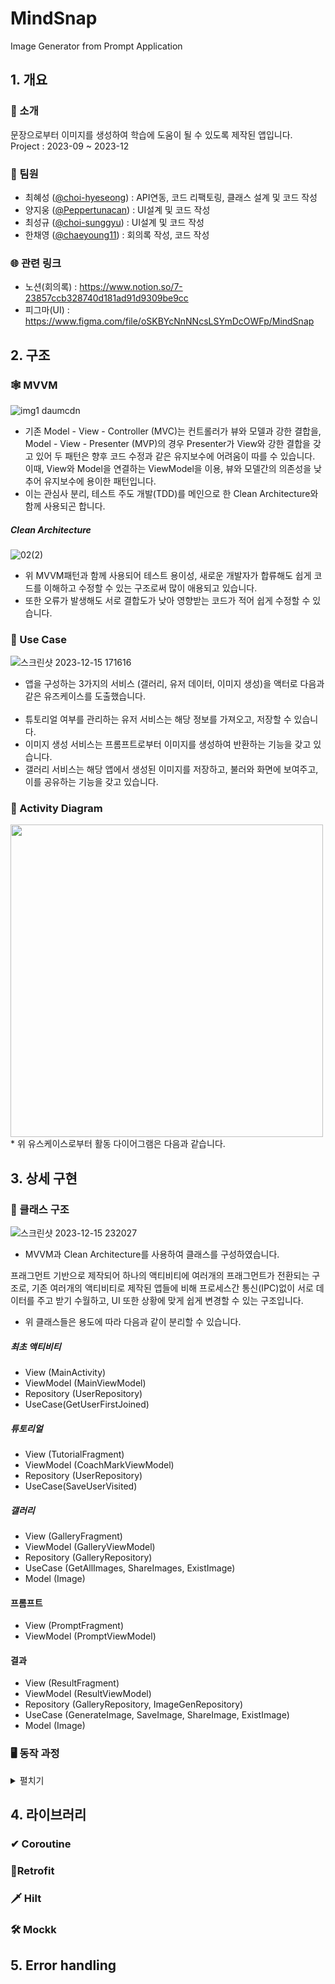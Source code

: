 # MindSnap

Image Generator from Prompt Application

## 1. 개요

### 📖 소개

문장으로부터 이미지를 생성하여 학습에 도움이 될 수 있도록 제작된 앱입니다.
<br/>Project : 2023-09 ~ 2023-12

### 👤 팀원

* 최혜성 ([@choi-hyeseong](https://github.com/choi-hyeseong)) : API연동, 코드 리팩토링, 클래스 설계 및 코드 작성
* 양지웅 ([@Peppertunacan](https://github.com/Peppertunacan)) : UI설계 및 코드 작성
* 최성규 ([@choi-sunggyu](https://github.com/choi-sunggyu)) : UI설계 및 코드 작성
* 한채영 ([@chaeyoung11](https://github.com/chaeyoung11)) : 회의록 작성, 코드 작성

### 🌐 관련 링크

* 노션(회의록) : https://www.notion.so/7-23857ccb328740d181ad91d9309be9cc
* 피그마(UI) : https://www.figma.com/file/oSKBYcNnNNcsLSYmDcOWFp/MindSnap

## 2. 구조

### 🕸️ MVVM

![img1 daumcdn](https://github.com/choi-hyeseong/mobile_project_7/assets/114974288/4a4588c6-cf02-4c21-bf41-7b8a68cb70c2)<br/>

* 기존 Model - View - Controller (MVC)는 컨트롤러가 뷰와 모델과 강한 결합을, Model - View - Presenter (MVP)의 경우
  Presenter가 View와 강한 결합을 갖고 있어 두 패턴은 향후 코드 수정과 같은 유지보수에 어려움이 따를 수 있습니다.
  <br/>이때, View와 Model을 연결하는 ViewModel을 이용, 뷰와 모델간의 의존성을 낮추어 유지보수에 용이한 패턴입니다.
* 이는 관심사 분리, 테스트 주도 개발(TDD)를 메인으로 한 Clean Architecture와 함께 사용되곤 합니다.

##### Clean Architecture

![02(2)](https://github.com/choi-hyeseong/mobile_project_7/assets/114974288/489f5934-554a-4e46-a462-c7568d3c62a9)

* 위 MVVM패턴과 함께 사용되어 테스트 용이성, 새로운 개발자가 합류해도 쉽게 코드를 이해하고 수정할 수 있는 구조로써 많이 애용되고 있습니다.
* 또한 오류가 발생해도 서로 결합도가 낮아 영향받는 코드가 적어 쉽게 수정할 수 있습니다.

### 🧍 Use Case

![스크린샷 2023-12-15 171616](https://github.com/choi-hyeseong/mobile_project_7/assets/114974288/d78fc595-29da-41c2-b079-a6c998497777)

* 앱을 구성하는 3가지의 서비스 (갤러리, 유저 데이터, 이미지 생성)을 액터로 다음과 같은 유즈케이스를 도출했습니다.
  <br/><br/>
* 튜토리얼 여부를 관리하는 유저 서비스는 해당 정보를 가져오고, 저장할 수 있습니다.
* 이미지 생성 서비스는 프롬프트로부터 이미지를 생성하여 반환하는 기능을 갖고 있습니다.
* 갤러리 서비스는 해당 앱에서 생성된 이미지를 저장하고, 불러와 화면에 보여주고, 이를 공유하는 기능을 갖고 있습니다.

### 🏃 Activity Diagram

<img src="https://github.com/choi-hyeseong/mobile_project_7/assets/114974288/f997cb77-1208-4146-96be-0ee72b9672a5" height="500"/>
* 위 유스케이스로부터 활동 다이어그램은 다음과 같습니다.

## 3. 상세 구현

### 🏢 클래스 구조

![스크린샷 2023-12-15 232027](https://github.com/choi-hyeseong/mobile_project_7/assets/114974288/eb45e8b2-7461-4ab0-bc7f-364d8169233f)

* MVVM과 Clean Architecture를 사용하여 클래스를 구성하였습니다.<br/>

프래그먼트 기반으로 제작되어 하나의 액티비티에 여러개의 프래그먼트가 전환되는 구조로, 기존 여러개의 액티비티로 제작된 앱들에 비해
프로세스간 통신(IPC)없이 서로 데이터를 주고 받기 수월하고, UI 또한 상황에 맞게 쉽게 변경할 수 있는 구조입니다.

* 위 클래스들은 용도에 따라 다음과 같이 분리할 수 있습니다.

##### 최초 액티비티

* View (MainActivity)
* ViewModel (MainViewModel)
* Repository (UserRepository)
* UseCase(GetUserFirstJoined)

##### 튜토리얼

* View (TutorialFragment)
* ViewModel (CoachMarkViewModel)
* Repository (UserRepository)
* UseCase(SaveUserVisited)

##### 갤러리

* View (GalleryFragment)
* ViewModel (GalleryViewModel)
* Repository (GalleryRepository)
* UseCase (GetAllImages, ShareImages, ExistImage)
* Model (Image)

#### 프롬프트

* View (PromptFragment)
* ViewModel (PromptViewModel)

#### 결과

* View (ResultFragment)
* ViewModel (ResultViewModel)
* Repository (GalleryRepository, ImageGenRepository)
* UseCase (GenerateImage, SaveImage, ShareImage, ExistImage)
* Model (Image)

### 🖥️ 동작 과정

<details>
    <summary>펼치기</summary>

##### 액티비티
* MainActivity

```kotlin
  viewModel.isFirstJoined().observe(this) { tutorial ->
    if (tutorial)
        supportFragmentManager.beginTransaction().replace(R.id.frame, WelcomeFragment()).commit()
    else
        navigateToGallery()
}
```
맨 처음 onCreate() 메소드에서 MainViewModel의 isFirstJoined를 체크하여 튜토리얼이 진행되지 않은경우 튜토리얼 프래그먼트로 전환하고, 튜토리얼을 완료한경우 갤러리 프래그먼트로 전환합니다.
<br/><br/>
***

* MainViewModel
``` kotlin
@HiltViewModel
class MainViewModel @Inject constructor(getUserFirstJoined: GetUserFirstJoined) : ViewModel() {

    private val firstJoinLiveData : LiveData<Boolean> = MutableLiveData(getUserFirstJoined.isFirstJoined())

    fun isFirstJoined() : LiveData<Boolean> {
        return firstJoinLiveData
    }
} 
```
해당 뷰모델에서는 로드시 유저의 튜토리얼 여부를 LiveData의 형태로 가져와 View에서 관측할 수 있게 firstJoinLiveData를 제공합니다.

위 액티비티에서 볼 수 있듯이 뷰에서는 뷰모델의 LiveData를 observe하여 최초로 관측하거나, 값이 변경될때 이를 읽어올 수 있습니다. 또한, LiveData의 특성상 화면 회전과 같은 상황에서 다시 onCreate될때 저장된 값을 전달 해 주어 데이터를 보존할 수 있습니다.
<br/><br/>
***
* GetUserFirstJoined
```kotlin
class GetUserFirstJoined(private val userRepository: UserRepository) {

    fun isFirstJoined() : Boolean {
        return userRepository.isFirstJoined()
    }
}
```
해당 유스케이스는 유저 레포지토리에서 유저가 튜토리얼을 완료했는지(첫 접속인지 아닌지)를 반환합니다.
<br/><br/>
***
* UserRepository
```kotlin
interface UserRepository {
    //유저가 튜토리얼을 완료했는지 확인하는 레포지토리
    fun isFirstJoined() : Boolean

    fun saveVisit() //튜토리얼 완료

}

class PreferenceUserRepository(private val userDao: UserDao) : UserRepository {
  override fun isFirstJoined(): Boolean {
    return userDao.isFirstJoined()
  }

  override fun saveVisit() {
    return userDao.saveVisit()
  }
}

private const val JOIN = "FIRST_JOIN"
class PreferenceUserDao(private val preferences: SharedPreferences) : UserDao {

  override fun isFirstJoined(): Boolean {
    return preferences.getBoolean(JOIN, true) //preference에 저장된 값이 없을경우 true
  }

  override fun saveVisit() {
    preferences.edit().putBoolean(JOIN, false).apply()
  }
}
```
유저 레포지토리는 내부 저장소인 SharedPreferences를 사용하는 구현체를 이용하여 유저의 튜토리얼 여부를 관리할 수 있습니다.<br/>

이때 액티비티는 직접적으로 레포지토리에 접근하여 정보를 얻는것이 아닌, 유스케이스를 거쳐 데이터에 접근하므로 추후 레포지토리의 메소드나 구현체가 변경되더라도 유스케이스 내부의 코드만 수정하면 되니 액티비티의 코드를 수정할 필요가 없다는 장점이 있습니다.

유저 또한 User 클래스를 만들어 Model로 사용할 수 있으나, 튜토리얼 여부 하나만 담고 있기엔 애매해서 따로 구성하지 않았습니다. 추후 추가적인 데이터의 저장, 관리가 필요할경우 User 모델을 생성하는것도 좋다고 생각합니다.
<br/><br/>
***
* ActivityCallBack
``` kotlin
interface ActivityCallback {

    fun navigateToTutorial()

    fun navigateToCoach()

    //튜토리얼 완료해서 프래그먼트 이동
    fun navigateToGallery()

    fun navigateToResult(prompt : String, artStyle: ArtStyle)

    fun navigateToPrompt() {
        navigateToPrompt(null, null)
    }

    fun requestFinish()

    fun navigateToPrompt(prompt: String?, artStyle: ArtStyle?)
}

class MainActivity : AppCompatActivity(), ActivityCallback {
    override fun navigateToTutorial() {
        supportFragmentManager.beginTransaction()
            .replace(R.id.frame, TutorialFragment()).commit()
    }

    override fun navigateToGallery() {
        supportFragmentManager.beginTransaction().replace(R.id.frame, GalleryFragment()).commit()
    }

    ...
```
추후 프래그먼트에서 다른 화면으로 전환될때 사용되는 콜백 인터페이스 입니다.<br/>
프래그먼트가 액티비티에 접근하여 다른 화면으로 전환을 요청하는데 사용할 수 있습니다.

```kotlin
    private var callback: ActivityCallback? = null

    override fun onAttach(context: Context) {
        super.onAttach(context)
        callback = context as ActivityCallback?
    }

    override fun onDetach() {
        super.onDetach()
        callback = null
    }
    
    view.btnNextPage.setOnClickListener {
        callback?.navigateToPrompt()
    }
```

기존에 프래그먼트에서 액티비티에 접근할때 requireActivity().supportFragmentManager...를 사용하는것 대신 콜백으로 캐스팅하여<br/>
callback?.navigate..의 형태로 좀더 편리하게 접근하고 재사용할 수 있겠습니다.
<br/><br/>
***
##### Tutorial
* TutorialFragment
```kotlin
class TutorialFragment : Fragment() {

    override fun onCreateView(inflater: LayoutInflater,
                              container: ViewGroup?,
                              savedInstanceState: Bundle?): View {
        val bind = TutorialLayoutBinding.inflate(inflater, container, false)
        bind.pager.adapter = FragmentAdapter(this)
        return bind.root
    }

    //view pager를 위한 adapter (fragment)
    inner class FragmentAdapter(tutorialFragment: TutorialFragment) : FragmentStateAdapter(tutorialFragment) {

        private val fragments = listOf(FirstFragment(), SecondFragment(), ThirdFragment())

        override fun getItemCount(): Int {
            return fragments.size
        }

        override fun createFragment(position: Int): Fragment {
            return fragments[position]
        }

        /*
        bind 할 필요 없는 이유 -> 기존 RecyclerView의 item은 data class의 형태. 따라서 각 아이템별로 bind가 필요했음.
        fragment -> 각자 클래스로 형성됨. 리스너 등록 가능.
         */
    }
}
```
튜토리얼을 미완료 했을경우 전환 되는 WelcomeFragment에서 연결되는 프래그먼트입니다. (환영합니다 버튼 클릭시~)<br/>
단순한 튜토리얼 이미지를 가지고 있는 3개의 프래그먼트를 FragmentStateAdapter에 담아 ViewPager에 할당해줍니다.
<br/><br/>
***
* CoachMarkFragment
```kotlin
@AndroidEntryPoint
class CoachMarkFragment : Fragment() {

    private val viewModel: CoachMarkViewModel by viewModels()
    private var callback: ActivityCallback? = null

    override fun onCreateView(inflater: LayoutInflater,
                              container: ViewGroup?,
                              savedInstanceState: Bundle?): View? {

        val bind = CoachLayoutBinding.inflate(layoutInflater, container, false)

        bind.btnStart.setOnClickListener {
            viewModel.saveTutorialEnded()
        }

        viewModel.tutorialLiveData.observe(viewLifecycleOwner) {
            callback?.navigateToGallery()
        }
      
        return bind.root
    }

    override fun onAttach(context: Context) {
        super.onAttach(context)
        callback = context as ActivityCallback?
    }

    override fun onDetach() {
        super.onDetach()
        callback = null
    }
}
```
튜토리얼의 마지막 프래그먼트입니다. 버튼을 클릭하면 뷰모델의 saveTutorialEnd 메소드를 호출하는것과 위의 MainActivity가 구현한 ActivityCallback을 사용하는 모습을 확인할 수 있습니다.</br>
다만, 버튼을 클릭할때 프래그먼트를 전환하는것이 아닌 ViewModel의 tutorialLiveData를 관측하여 프래그먼트를 전환합니다. <br/>

이는 뷰모델에서 유저 데이터의 저장이 비동기로 이루어지고 (현재는 동기식), 이후에 화면의 전환이 발생되어야 하는데 Fragment에서 바로 전환할경우 순서가 서로 뒤바뀌어 진행될 수 있어 위와 같은 방식을 택했고, 또한 MVVM 패턴에서도 Fragment에서 직접적으로 접근하는것 보단 livedata를 이용하는것이 좀더 적합하다고 생각되어 진행하였습니다.
<br/><br/>
***
* CoachMarkViewModel
```kotlin
@HiltViewModel
class CoachMarkViewModel @Inject constructor(private val saveUserVisited: SaveUserVisited): ViewModel() {

    val tutorialLiveData : MutableLiveData<Boolean> = MutableLiveData()

    fun saveTutorialEnded() {
        saveUserVisited.saveVisited()
        tutorialLiveData.value = true
    }
  
}
```
* SaveUserVisited
```kotlin
class SaveUserVisited(private val userRepository: UserRepository) {

    fun saveVisited() {
        userRepository.saveVisit()
    }
}
```
뷰모델에서는 버튼 클릭시 유저의 튜토리얼 여부를 유스케이스를 거쳐 저장하게 되고, 프래그먼트에게 화면 전환 여부를 LiveData에 담아 전달합니다.
<br/><br/>
***
##### 갤러리
* GalleryFragment



##### 다른 애플리케이션과 상호작용
* implicit intent
* deep link

</details>

## 4. 라이브러리

### ✔ Coroutine

### 📱Retrofit

### 🗡️ Hilt

### 🛠️ Mockk

## 5. Error handling
